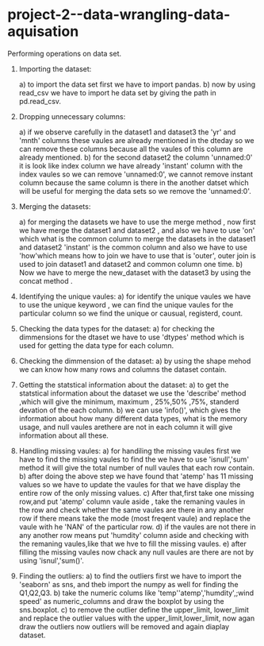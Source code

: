 # project-2--data-wrangling-data-aquisation
Performing operations on data set.

1) Importing the dataset:

      a) to import the data set first we have to import pandas.
      b) now by using read_csv we have to import he data set by giving the path in pd.read_csv.

2) Dropping unnecessary columns:

      a) if we observe carefully in the dataset1  and dataset3 the 'yr' and 'mnth' columns these vaules are already 
          mentioned in the dteday so we can remove these columns because all the vaules of this column are already mentioned.
      b) for the second dataset2 the column 'unnamed:0' it is look like index column we have already 'instant' column with 
          the index vaules so we can remove 'unnamed:0', we cannot remove instant column because the same column is there in 
          the another datset which will be useful for merging the data sets so we remove the 'unnamed:0'.
3) Merging the datasets:

   a) for merging the datasets we have to use the merge method , now first we have merge the dataset1 and dataset2 , and 
       also we have to use 'on' which what is the common column to  merge the datasets in the dataset1 and dataset2 
       'instant' is the common column and also we have to use 'how'which  means how to join we have to use that is 'outer', 
       outer join is used to join dataset1 and dataset2 and common column one time.
   b) Now we have to merge the new_dataset with the dataset3 by using the concat method .

4) Identifying the unique vaules:
    a) for identify the unique vaules we have to use the unique keyword , we can find the unique vaules for the particular 
        column so we find the unique or causual, registerd, count.

5) Checking the data types for the dataset:
     a) for checking the dimmensions for the dtaset we have to use 'dtypes' method which is used for getting the data type 
        for each column.

6) Checking the dimmension of the dataset:
     a) by using the shape mehod we can know how many rows and columns the dataset contain.

7) Getting the statstical information about the dataset:
   a) to get the statstical information about the dataset we use the 'describe' method ,which will give the minimum, maximum 
      , 25%,50% ,75%, standerd devation of the each column.
   b) we can use 'info()', which gives the information about how many different data types, what is the memory usage, and 
      null vaules arethere are not in each column it will give information about all these.

8) Handling missing vaules:
   a) for handiling the missing vaules first we have to find the missing vaules to find the we have to use 'isnull','sum'
      method it will give the total number of null vaules that each row contain.
   b) after doing the above step we have found that 'atemp' has 11 missing values so we have to update the vaules for that
      we have display the entire row of the only missing values.
   c) After that,first take one missing row,and put 'atemp' column vaule  aside , take the remaning vaules in the row and 
     check whether the same vaules are there in any another row if there means take the mode (most freqent vaule) and 
     replace the vaule with he 'NAN' of the particular row.
   d) if the vaules are not there in any another row means put 'humdity' column aside and checking with the remaning 
      vaules,like that we hve to fill the missing vaules.
   e) after filling the missing vaules now chack any null vaules are there are not by using 'isnul','sum()'.

9) Finding the outliers:
   a) to find the outliers first we have to import the 'seaborn' as sns, and theb import the numpy as well for finding the   
      Q1,Q2,Q3.
   b) take the numeric colums like 'temp''atemp','humdity',;wind speed' as numeric_columns and draw the boxplot by using the 
      sns.boxplot.
   c) to remove the outlier define the upper_limit, lower_limit and replace the outlier values with the 
      upper_limit,lower_limit, now agan draw the outliers now outliers will be removed and again diaplay dataset.
   
